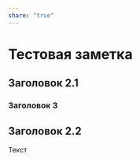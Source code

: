 ```yaml
---
share: "true"
---
```

# Тестовая заметка  
  
## Заголовок 2.1  
  
### Заголовок 3  
## Заголовок 2.2  
  
Текст